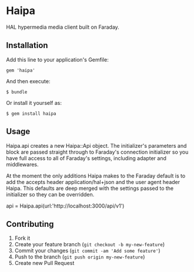# Haipa

HAL hypermedia media client built on Faraday.

## Installation

Add this line to your application's Gemfile:

    gem 'haipa'

And then execute:

    $ bundle

Or install it yourself as:

    $ gem install haipa

## Usage

Haipa.api creates a new Haipa::Api object. The initializer's parameters and block
are passed straight through to Faraday's connection initializer so you have full
access to all of Faraday's settings, including adapter and middlewares.

At the moment the only additions Haipa makes to the Faraday default is to add
the accepts header application/hal+json and the user agent header Haipa. This
defaults are deep merged with the settings passed to the initializer so they can
be overridden.

  api = Haipa.api(url:'http://localhost:3000/api/v1')

## Contributing

1. Fork it
2. Create your feature branch (`git checkout -b my-new-feature`)
3. Commit your changes (`git commit -am 'Add some feature'`)
4. Push to the branch (`git push origin my-new-feature`)
5. Create new Pull Request
